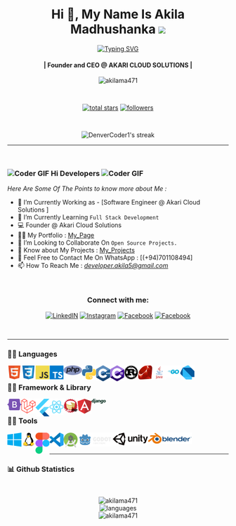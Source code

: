 <!-- First Main Heading -->
<h1 align="center"> Hi 👋, My Name Is Akila Madhushanka <img src="https://fonts.gstatic.com/s/e/notoemoji/latest/1f60e/512.gif" width="28"/> </h1>

<!-- Typing SVG -->
<p align="center">
  <a href="https://git.io/typing-svg"><img src="https://readme-typing-svg.herokuapp.com?font=Fira+Code&pause=100&center=true&width=435&lines=Software+engineer;Network+engineer;Computer+programmer;Web+administrator;Game+Developer" alt="Typing SVG" /></a>
</p>

<!-- Brief Text About Myself -->
<h4 align="center">| Founder and CEO @ AKARI CLOUD SOLUTIONS |</h4>
<p align="center"> <img src="https://komarev.com/ghpvc/?username=akilama471&label=Profile%20views&color=0e75b6&style=flat" alt="akilama471" /> </p>

</br>

<p align="center">
 <a href="https://github.com/akilama471?tab=repositories&sort=stargazers"><img alt="total stars" title="Total stars on GitHub" src="https://custom-icon-badges.demolab.com/github/stars/akilama471?color=55960c&style=for-the-badge&labelColor=488207&logo=star"/></a>
 <a href="https://github.com/akilama471?tab=followers"><img alt="followers" title="Follow me on Github" src="https://custom-icon-badges.demolab.com/github/followers/akilama471?color=236ad3&labelColor=1155ba&style=for-the-badge&logo=person-add&label=Follow&logoColor=white"/></a>
</p>

</br>

<!-- Github Streaks Stats -->

<p align="center">
  <img title="Streak Stats 🔥" alt="DenverCoder1's streak" src="https://github-readme-streak-stats.herokuapp.com?user=akilama471&theme=dark"/>
</p>

***

<br />


<!-- Main Content Of The Page -->
### <img src="https://media.giphy.com/media/Veq8KumKpSCcfZ71P1/giphy.gif" alt="Coder GIF" width="23" height="23"> Hi Developers <img src="https://media.giphy.com/media/Veq8KumKpSCcfZ71P1/giphy.gif" alt="Coder GIF" width="23" height="23">

*Here Are Some Of The Points to know more about Me :*

- 🔭 I’m Currently Working as - [Software Engineer @ Akari Cloud Solutions ]<br>
- 🌱 I’m Currently Learning `Full Stack Development` <br>
- 💻 Founder @ Akari Cloud Solutions
- 👨‍💻 My Portfolio : [My_Page](https://akilama471.github.io/)
- 👯 I’m Looking to Collaborate On `Open Source Projects.` <br>
- 📄 Know about My Projects : [My_Projects](https://github.com/akilama471?tab=repositories)
- 📧 Feel Free to Contact Me On WhatsApp : [(+94)701108494] <br>
- 📫 How To Reach Me : *<developer.akila5@gmail.com>* <br>
<br>

<h3 align="center">Connect with me:</h3>

<p align="center">
  <a href="https://www.linkedin.com/in/akilamadusanka1/" title="LinkedIN"><img alt="LinkedIN" height="48px" src="https://img.icons8.com/color/48/linkedin.png" /></a>
  <a href="https://www.instagram.com/a.madu.20/" target="blank" title="Instagram"><img alt="Instagram" height="48px" src="https://img.icons8.com/color/48/instagram-new--v1.png" /></a>
  <a href="https://www.facebook.com/akila.ma471/" title="Facebook"><img alt="Facebook" height="48px" src="https://img.icons8.com/color/48/facebook-new.png" /></a>
  <a href="https://discordapp.com/users/775019743651823646" title="Facebook"><img alt="Facebook" height="48px" src="https://img.icons8.com/color/48/discord-logo.png" /></a>
</p>

<br>

***
<!-- Languages-->
### 👨‍💻 Languages

<img align="left" alt="html5" width="32px" src="https://raw.githubusercontent.com/akilama471/akilama471/main/res/html5.svg"/>
<img align="left" alt="css3" width="32px" src="https://raw.githubusercontent.com/akilama471/akilama471/main/res/css3.svg"/>
<img align="left" alt="javascript" width="32px" src="https://raw.githubusercontent.com/akilama471/akilama471/main/res/javascript.svg"/>
<img align="left" alt="ts" width="32px" src="https://raw.githubusercontent.com/akilama471/akilama471/main/res/typescript.svg"/>
<img align="left" alt="php" width="42px" src="https://raw.githubusercontent.com/akilama471/akilama471/main/res/php.svg"/>
<img align="left" alt="python" width="32px" src="https://raw.githubusercontent.com/akilama471/akilama471/main/res/python.svg"/>
<img align="left" alt="cpp" width="32px" src="https://raw.githubusercontent.com/akilama471/akilama471/main/res/cpp.svg"/>
<img align="left" alt="csharp" width="32px" src="https://raw.githubusercontent.com/akilama471/akilama471/main/res/csharp.svg"/>
<img align="left" alt="rust" width="32px" src="https://raw.githubusercontent.com/akilama471/akilama471/main/res/rust.svg"/>
<img align="left" alt="ruby" width="32px" src="https://raw.githubusercontent.com/akilama471/akilama471/main/res/ruby.svg"/>
<img align="left" alt="java" width="32px" src="https://raw.githubusercontent.com/akilama471/akilama471/main/res/java.svg"/>
<img align="left" alt="go" width="32px" src="https://raw.githubusercontent.com/akilama471/akilama471/main/res/golang.svg"/>
<img align="left" alt="dart" width="32px" src="https://raw.githubusercontent.com/akilama471/akilama471/main/res/dart.svg"/>

<br/>

<!-- Framework & Librar -->
### 👨‍💻 Framework & Library

<img align="left" alt="bootstrap" width="32px" src="https://raw.githubusercontent.com/akilama471/akilama471/main/res/bootstrap.svg"/>
<img align="left" alt="laravel" width="32px" src="https://raw.githubusercontent.com/akilama471/akilama471/main/res/laravel.svg"/>
<img align="left" alt="flutter" width="32px" src="https://raw.githubusercontent.com/akilama471/akilama471/main/res/flutter.svg"/>
<img align="left" alt="react" width="32px" src="https://raw.githubusercontent.com/akilama471/akilama471/main/res/react.svg"/>
<img align="left" alt="cakephp" width="32px" src="https://raw.githubusercontent.com/akilama471/akilama471/main/res/cakephp.svg"/>
<img align="left" alt="angular" width="32px" src="https://raw.githubusercontent.com/akilama471/akilama471/main/res/angular.svg"/>
<img align="left" alt="django" width="32px" src="https://raw.githubusercontent.com/akilama471/akilama471/main/res/django.svg"/>

<br/>

<!-- Tools -->
### 👨‍💻 Tools

<img align="left" alt="windows" width="32px" src="https://raw.githubusercontent.com/akilama471/akilama471/main/res/windows.svg"/>
<img align="left" alt="linux" width="32px" src="https://raw.githubusercontent.com/akilama471/akilama471/main/res/linux.svg"/>
<img align="left" alt="figma" width="32px" src="https://raw.githubusercontent.com/akilama471/akilama471/main/res/figma.svg"/>
<img align="left" alt="code" width="32px" src="https://raw.githubusercontent.com/akilama471/akilama471/main/res/vscode.svg"/>
<img align="left" alt="android" width="32px" src="https://raw.githubusercontent.com/akilama471/akilama471/main/res/android.svg"/>
<img align="left" alt="godot" width="80px" src="https://raw.githubusercontent.com/akilama471/akilama471/main/res/godot.svg"/>
<img align="left" alt="unity" width="80px" src="https://raw.githubusercontent.com/akilama471/akilama471/main/res/unity.svg"/>
<img align="left" alt="blender" width="100px" src="https://raw.githubusercontent.com/akilama471/akilama471/main/res/blender.svg"/>

<br/>
<br/>

***
<!-- Updated Github Stats -->
### 📊 Github Statistics

<br/> 
<p align="center">
<img src="https://github-profile-trophy.vercel.app/?username=akilama471" alt="akilama471"/>
<br/>

<img src="https://github-readme-stats.vercel.app/api/top-langs/?username=akilama471&layout=compact&theme=dracula" alt="languages"/>
<br/>

<img src="https://github-readme-stats.vercel.app/api?username=akilama471&show_icons=true&include_all_commits=true&theme=react&hide_border=false" alt="akilama471" />
<br />
</p>